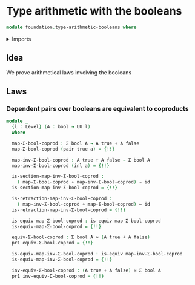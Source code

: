 # Type arithmetic with the booleans

```agda
module foundation.type-arithmetic-booleans where
```

<details><summary>Imports</summary>

```agda
open import foundation.booleans
open import foundation.dependent-pair-types
open import foundation.universe-levels

open import foundation-core.coproduct-types
open import foundation-core.equivalences
open import foundation-core.function-types
open import foundation-core.homotopies
open import foundation-core.identity-types
```

</details>

## Idea

We prove arithmetical laws involving the booleans

## Laws

### Dependent pairs over booleans are equivalent to coproducts

```agda
module _
  {l : Level} (A : bool → UU l)
  where

  map-Σ-bool-coprod : Σ bool A → A true + A false
  map-Σ-bool-coprod (pair true a) = {!!}

  map-inv-Σ-bool-coprod : A true + A false → Σ bool A
  map-inv-Σ-bool-coprod (inl a) = {!!}

  is-section-map-inv-Σ-bool-coprod :
    ( map-Σ-bool-coprod ∘ map-inv-Σ-bool-coprod) ~ id
  is-section-map-inv-Σ-bool-coprod = {!!}

  is-retraction-map-inv-Σ-bool-coprod :
    ( map-inv-Σ-bool-coprod ∘ map-Σ-bool-coprod) ~ id
  is-retraction-map-inv-Σ-bool-coprod = {!!}

  is-equiv-map-Σ-bool-coprod : is-equiv map-Σ-bool-coprod
  is-equiv-map-Σ-bool-coprod = {!!}

  equiv-Σ-bool-coprod : Σ bool A ≃ (A true + A false)
  pr1 equiv-Σ-bool-coprod = {!!}

  is-equiv-map-inv-Σ-bool-coprod : is-equiv map-inv-Σ-bool-coprod
  is-equiv-map-inv-Σ-bool-coprod = {!!}

  inv-equiv-Σ-bool-coprod : (A true + A false) ≃ Σ bool A
  pr1 inv-equiv-Σ-bool-coprod = {!!}
```
